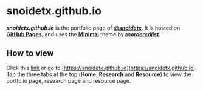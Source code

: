 # snoidetx.github.io

***snoidetx.github.io*** is the portfolio page of [***@snoidetx***](https://github.com/snoidetx). It is hosted on [**GitHub Pages**](https://pages.github.com/), and uses the [**Minimal**](https://github.com/orderedlist/minimal) theme by [***@orderedlist***](https://github.com/orderedlist).

## How to view

Click this [link](https://snoidetx.github.io) or go to [https://snoidetx.github.io](https://snoidetx.github.io). Tap the three tabs at the top (**Home**, **Research** and **Resource**) to view the portfolio page, research page and resource page.
